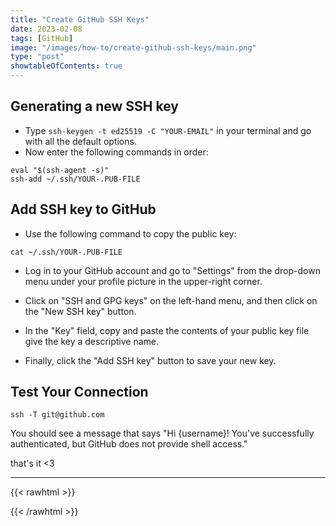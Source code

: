 ```yaml
---
title: "Create GitHub SSH Keys"
date: 2023-02-08
tags: [GitHub]
image: "/images/how-to/create-github-ssh-keys/main.png"
type: "post"
showtableOfContents: true
---
```


## Generating a new SSH key
- Type `ssh-keygen -t ed25519 -C "YOUR-EMAIL"` in your terminal and go with all the default options.
- Now enter the following commands in order: 
```
eval "$(ssh-agent -s)"
ssh-add ~/.ssh/YOUR-.PUB-FILE
```

## Add SSH key to GitHub 
- Use the following command to copy the public key: 
```
cat ~/.ssh/YOUR-.PUB-FILE
```
- Log in to your GitHub account and go to "Settings" from the drop-down menu under your profile picture in the upper-right corner.

- Click on "SSH and GPG keys" on the left-hand menu, and then click on the "New SSH key" button. 

- In the "Key" field, copy and paste the contents of your public key file give the key a descriptive name. 

- Finally, click the "Add SSH key" button to save your new key.

## Test Your Connection 
```
ssh -T git@github.com
```
You should see a message that says "Hi {username}! You've successfully authenticated, but GitHub does not provide shell access."

that's it <3

----

{{< rawhtml >}} 
<script src="https://utteranc.es/client.js"
        repo="mansoorbarri/website"
        issue-term="title"
        theme="github-dark"
        crossorigin="anonymous"
        async>
</script>
{{< /rawhtml >}}